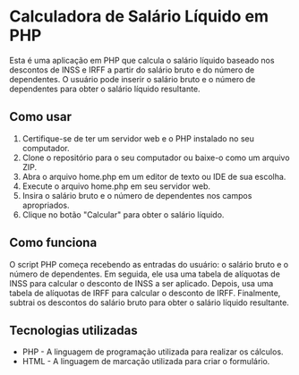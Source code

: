 <div class="markdown prose w-full break-words dark:prose-invert light">
<h1>Calculadora de Salário Líquido em PHP</h1>
<p>Esta é uma aplicação em PHP que calcula o salário líquido baseado nos descontos de INSS e IRFF a partir do salário bruto e do número de dependentes. O usuário pode inserir o salário bruto e o número de dependentes para obter o salário líquido resultante.</p>
<h2>Como usar</h2>
<ol>
<li>Certifique-se de ter um servidor web e o PHP instalado no seu computador.</li>
<li>Clone o repositório para o seu computador ou baixe-o como um arquivo ZIP.</li>
<li>Abra o arquivo home.php em um editor de texto ou IDE de sua escolha.</li>
<li>Execute o arquivo home.php em seu servidor web.</li>
<li>Insira o salário bruto e o número de dependentes nos campos apropriados.</li>
<li>Clique no botão "Calcular" para obter o salário líquido.</li>
</ol>
<h2>Como funciona</h2>
<p>O script PHP começa recebendo as entradas do usuário: o salário bruto e o número de dependentes. Em seguida, ele usa uma tabela de alíquotas de INSS para calcular o desconto de INSS a ser aplicado. Depois, usa uma tabela de alíquotas de IRFF para calcular o desconto de IRFF. Finalmente, subtrai os descontos do salário bruto para obter o salário líquido resultante.</p>
<h2>Tecnologias utilizadas</h2>
<ul>
<li>PHP - A linguagem de programação utilizada para realizar os cálculos.</li>
<li>HTML - A linguagem de marcação utilizada para criar o formulário.</li>
</ul>
